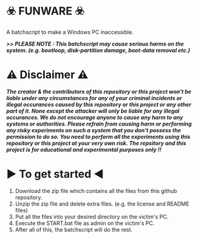 #                                                                       ☣️ FUNWARE ☣️
A batchscript to make a Windows PC inaccessible.


***>> PLEASE NOTE : This batchscript may cause serious harms on the system. (e.g. bootloop, disk-partition damage, boot-data removal etc.)***


⚠️ Disclaimer ⚠️
=================
***The creator & the contributors of this repository or this project won't be liable under any circumstances for any of your criminal incidents or illegal occurances caused by this repository or this project or any other part of it. None except the attacker will only be liable for any illegal occurances. We do not encourage anyone to cause any harm to any systems or authorities. Please refrain from causing harm or performing any risky experiments on such a system that you don't possess the permission to do so. You need to perform all the experiments using this repository or this project at your very own risk. The repsitory and this project is for educational and experimental purposes only !!***


▶️ To get started ◀️
=====================
1. Download the zip file which contains all the files from this github repository.
2. Unzip the zip file and delete extra files. (e.g. the license and README files)
3. Put all the files into your desired directory on the victim's PC.
4. Execute the START.bat file as admin on the victim's PC.
5. After all of this, the batchscript will do the rest.
